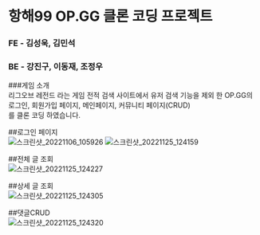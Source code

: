 # 항해99 OP.GG 클론 코딩 프로젝트  

### FE - 김성욱, 김민석  
### BE - 강진구, 이동재, 조정우  

###게임 소개  
리그오브 레전드 라는 게임 전적 검색 사이트에서 유저 검색 기능을 제외 한 OP.GG의 로그인, 회원가입 페이지, 메인페이지, 커뮤니티 페이지(CRUD)  
를 클론 코딩 하였습니다.
  
##로그인 페이지  
![스크린샷_20221106_105926](https://user-images.githubusercontent.com/113274559/203824357-a870d33b-6aa5-42b0-afe5-b0fe82bbef98.png)
![스크린샷_20221125_124159](https://user-images.githubusercontent.com/113274559/203824380-7d2d0057-a390-4ebf-a656-c6983b50362b.png)  

##전체 글 조회  
![스크린샷_20221125_124227](https://user-images.githubusercontent.com/113274559/203825079-d139e1e6-89c4-4606-9ccb-12c143cda6ab.png)  

##상세 글 조회  
![스크린샷_20221125_124305](https://user-images.githubusercontent.com/113274559/203825114-ad6fb0c4-187b-4f67-8f87-85cb1035bc06.png)  

##댓글CRUD  
![스크린샷_20221125_124320](https://user-images.githubusercontent.com/113274559/203825189-e0187796-b7bc-427c-8cbe-cc3e95a8e596.png)  
  
